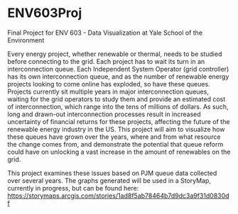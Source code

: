 # ENV603Proj
Final Project for ENV 603 - Data Visualization at Yale School of the Environment

Every energy project, whether renewable or thermal, needs to be studied before connecting to the grid. Each project has to wait its turn in an interconnection queue. Each Independent System Operator (grid controller) has its own interconnection queue, and as the number of renewable energy projects looking to come online has exploded, so have these queues. Projects currently sit multiple years in major interconnection queues, waiting for the grid operators to study them and provide an estimated cost of interconnection, which range into the tens of millions of dollars. As such, long and drawn-out interconnection processes result in increased uncertainty of financial returns for these projects, affecting the future of the renewable energy industry in the US. This project will aim to visualize how these queues have grown over the years, where and from what resource the change comes from, and demonstrate the potential that queue reform could have on unlocking a vast increase in the amount of renewables on the grid. 

This project examines these issues based on PJM queue data collected over several years. The graphs generated will be used in a StoryMap, currently in progress, but can be found here: https://storymaps.arcgis.com/stories/1ad8f5ab78464b7d9dc3a9f31d0830df
